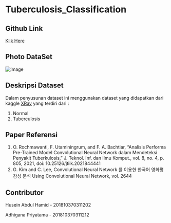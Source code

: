 # Tuberculosis_Classification


## Github Link

[Klik Here](https://github.com/huseinabdulh/Tuberculosis_Classification)


## Photo DataSet
![image](https://user-images.githubusercontent.com/49096980/172531623-73e02010-7680-485c-a48b-5f02bdc7aa19.png)



## Deskripsi Dataset 
Dalam penyusunan dataset ini menggunakan dataset yang didapatkan dari kaggle [XRay]([https://www.kaggle.com/ashishjangra27/face-mask-12k-images-dataset](https://www.kaggle.com/tawsifurrahman/tuberculosis-tb-chest-xray-dataset)) yang terdiri dari :
1. Normal
2. Tuberculosis

## Paper Referensi
1. O. Rochmawanti, F. Utaminingrum, and F. A. Bachtiar, “Analisis Performa Pre-Trained Model Convolutional Neural Network dalam Mendeteksi Penyakit Tuberkulosis,” J. Teknol. Inf. dan Ilmu Komput., vol. 8, no. 4, p. 805, 2021, doi: 10.25126/jtiik.2021844441
2. G. Kim and C. Lee, Convolutional Neural Network 를 이용한 한국어 영화평 감성 분석 Using Convolutional Neural Network, vol. 2644

## Contributor
Husein Abdul Hamid - 201810370311202

Adhigana Priyatama - 201810370311212


